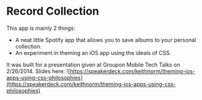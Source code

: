 # Record Collection

This app is mainly 2 things:
- A neat little Spotify app that allows you to save albums to your personal collection.
- An experiment in theming an iOS app using the ideals of CSS.

It was built for a presentation given at Groupon Mobile Tech Talks on 2/26/2014. Slides here: ![https://speakerdeck.com/keithnorm/theming-ios-apps-using-css-philosophies](https://speakerdeck.com/keithnorm/theming-ios-apps-using-css-philosophies)
